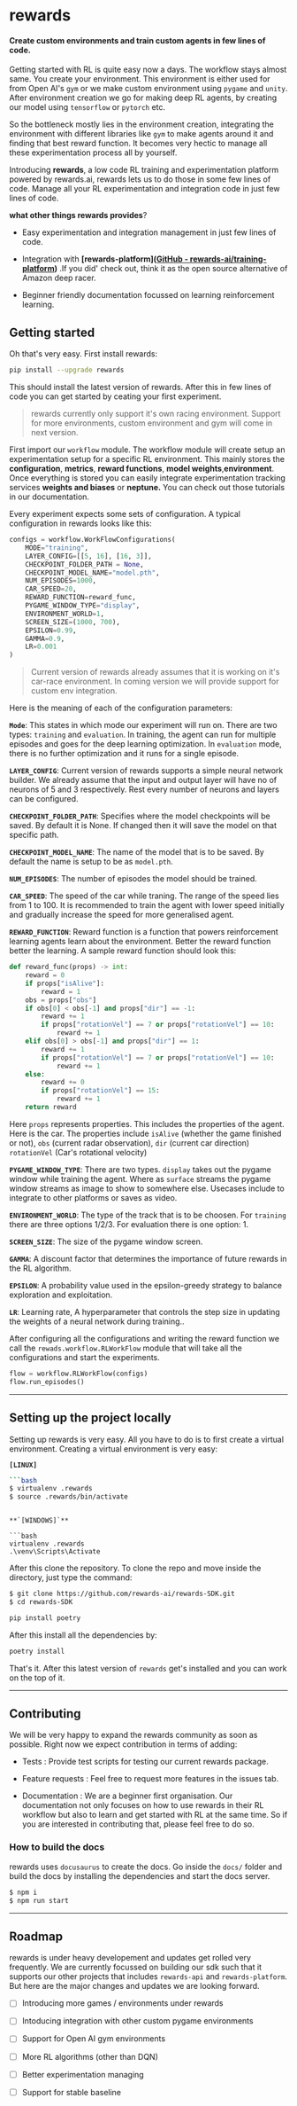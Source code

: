 # **rewards**

#### Create custom environments and train custom agents in few lines of code.

Getting started with RL is quite easy now a days. The workflow stays almost same. You create your environment. This environment is either used for from Open AI's `gym` or we make custom environment using `pygame` and `unity`. After environment creation we go for making deep RL agents, by creating our model using `tensorflow` or `pytorch` etc. 

So the bottleneck mostly lies in the environment creation, integrating the environment with different libraries like `gym` to make agents around it and finding that best reward function. It becomes very hectic to manage all these experimentation process all by yourself. 

Introducing **rewards**, a low code RL training and experimentation platform powered by rewards.ai, rewards lets us to do those in some few lines of code. Manage all your RL experimentation and integration code in just few lines of code. 

**what other things rewards provides**?

- Easy experimentation and integration management in just few lines of code. 

- Integration with **[rewards-platform]([GitHub - rewards-ai/training-platform](https://github.com/rewards-ai/training-platform))** .If you did' check out, think it as the open source alternative of Amazon deep racer. 

- Beginner friendly documentation focussed on learning reinforcement learning.



## **Getting started**

Oh that's very easy. First install rewards:

```bash
pip install --upgrade rewards
```

This should install the latest version of rewards. After this in few lines of code you can get started by ceating your first experiment. 


> rewards currently only support it's own racing environment. Support for more environments, custom environment and gym will come in next version.



First import our `workflow` module. The workflow module will create setup an experimentation setup for a specific RL environment. This mainly stores the **configuration**, **metrics**, **reward functions**, **model weights**,**environment**. Once everything is stored you can easily integrate experimentation tracking services **weights and biases** or **neptune.** You can check out those tutorials in our documentation. 

Every experiment expects some sets of configuration. A typical configuration in rewards looks like this:

```python
configs = workflow.WorkFlowConfigurations(
    MODE="training", 
    LAYER_CONFIG=[[5, 16], [16, 3]], 
    CHECKPOINT_FOLDER_PATH = None, 
    CHECKPOINT_MODEL_NAME="model.pth", 
    NUM_EPISODES=1000, 
    CAR_SPEED=20, 
    REWARD_FUNCTION=reward_func, 
    PYGAME_WINDOW_TYPE="display", 
    ENVIRONMENT_WORLD=1,
    SCREEN_SIZE=(1000, 700), 
    EPSILON=0.99, 
    GAMMA=0.9, 
    LR=0.001
)
```

> Current version of rewards already assumes that it is working on it's car-race environment. In coming version we will provide support for custom env integration. 

Here is the meaning of each of the configuration parameters:

**`Mode`**:  This states in which mode our experiment will run on. There are two types: `training` and `evaluation`. In training, the agent can run for multiple episodes and goes for the deep learning optimization. In `evaluation` mode, there is no further optimization and it runs for a single episode. 

**`LAYER_CONFIG`**: Current version of rewards supports a simple neural network builder. We already assume that the input and output layer will have no of neurons of 5 and 3 respectively. Rest every number of neurons and layers can be configured.

**`CHECKPOINT_FOLDER_PATH`**:  Specifies where the model checkpoints will be saved. By default it is None. If changed then it will save the model on that specific path.

**`CHECKPOINT_MODEL_NAME`**: The name of the model that is to be saved. By default the name is setup to be as `model.pth`. 

**`NUM_EPISODES`**: The number of episodes the model should be trained. 

**`CAR_SPEED`**: The speed of the car while traning. The range of the speed lies from 1 to 100. It is recommended to train the agent with lower speed initially and gradually increase the speed for more generalised agent. 

**`REWARD_FUNCTION`**: Reward function is a function that powers reinforcement learning agents learn about the environment. Better the reward function better the learning. A sample reward function should look this:

```python
def reward_func(props) -> int:
    reward = 0
    if props["isAlive"]:
        reward = 1
    obs = props["obs"]
    if obs[0] < obs[-1] and props["dir"] == -1:
        reward += 1
        if props["rotationVel"] == 7 or props["rotationVel"] == 10:
            reward += 1
    elif obs[0] > obs[-1] and props["dir"] == 1:
        reward += 1
        if props["rotationVel"] == 7 or props["rotationVel"] == 10:
            reward += 1
    else:
        reward += 0
        if props["rotationVel"] == 15:
            reward += 1
    return reward
```

Here `props` represents properties. This includes the properties of the agent. Here is the car. The properties include `isAlive` (whether the game finished or not), `obs` (current radar observation), `dir` (current car direction) `rotationVel` (Car's rotational velocity)

**`PYGAME_WINDOW_TYPE`**: There are two types. `display` takes out the pygame window while training the agent. Where as `surface` streams the pygame window streams as image to show to somewhere else. Usecases include to integrate to other platforms or saves as video. 

**`ENVIRONMENT_WORLD`**: The type of the track that is to be choosen. For `training` there are three options 1/2/3. For evaluation there is one option: 1. 

**`SCREEN_SIZE`**: The size of the pygame window screen. 

**`GAMMA`**: A discount factor that determines the importance of future rewards in the RL algorithm.

**`EPSILON`**: A probability value used in the epsilon-greedy strategy to balance exploration and exploitation.

**`LR`**: Learning rate, A hyperparameter that controls the step size in updating the weights of a neural network during training.. 



After configuring all the configurations and writing the reward function we call the `rewads.workflow.RLWorkFlow` module that will take all the configurations and start the experiments. 

```python
flow = workflow.RLWorkFlow(configs)
flow.run_episodes()
```

****

## **Setting up the project locally**


Setting up rewards is very easy. All you have to do is to first create a virtual environment. Creating a virtual environment is very easy:

**`[LINUX]`**

```bash
```bash
$ virtualenv .rewards
$ source .rewards/bin/activate
```
```

**`[WINDOWS]`**

```bash
virtualenv .rewards
.\venv\Scripts\Activate
```

After this clone the repository. To clone the repo and move inside the directory, just type the command: 

```bash
$ git clone https://github.com/rewards-ai/rewards-SDK.git
$ cd rewards-SDK
```

```bash
pip install poetry
```

After this install all the dependencies by:

```bash
poetry install
```

That's it. After this latest version of `rewards` get's installed and you can work on the top of it. 

---

## **Contributing**

We will be very happy to expand the rewards community as soon as possible. Right now we expect contribution in terms of adding:

- Tests : Provide test scripts for testing our current rewards package.

- Feature requests : Feel free to request more features in the issues tab. 

- Documentation : We are a beginner first organisation. Our documentation not only focuses on how to use rewards in their RL workflow but also to learn and get started with RL at the same time. So if you are interested in contributing that, please feel free to do so. 

### **How to build the docs**

rewards uses `docusaurus` to create the docs. Go inside the `docs/` folder and build the docs by installing the dependencies and start the docs server.

```bash
$ npm i
$ npm run start
```

---

## **Roadmap**

rewards is under heavy developement and updates get rolled very frequently. We are currently focussed on building our sdk such that it supports our other projects that includes `rewards-api` and `rewards-platform`. But here are the major changes and updates we are looking forward. 

- [ ] Introducing more games / environments under rewards 

- [ ] Intoducing integration with other custom pygame environments

- [ ] Support for Open AI gym environments 

- [ ] More RL algorithms (other than DQN)

- [ ] Better experimentation managing 

- [ ] Support for stable baseline 
